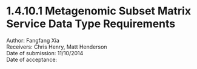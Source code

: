 # 1.4.10.1 Metagenomic Subset Matrix Service Data Type Requirements

Author: Fangfang Xia  
Receivers: Chris Henry, Matt Henderson  
Date of submission: 11/10/2014  
Date of acceptance:   


